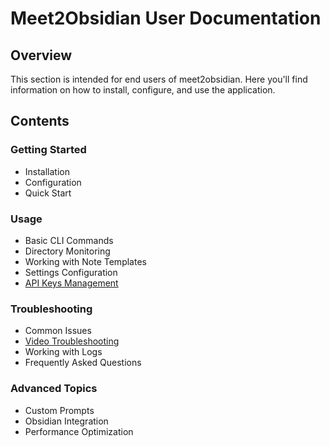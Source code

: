 # Meet2Obsidian User Documentation

## Overview

This section is intended for end users of meet2obsidian. Here you'll find information on how to install, configure, and use the application.

## Contents

### Getting Started
- Installation
- Configuration
- Quick Start

### Usage
- Basic CLI Commands
- Directory Monitoring
- Working with Note Templates
- Settings Configuration
- [API Keys Management](usage/api-keys-management.md)

### Troubleshooting
- Common Issues
- [Video Troubleshooting](troubleshooting/video-troubleshooting.md)
- Working with Logs
- Frequently Asked Questions

### Advanced Topics
- Custom Prompts
- Obsidian Integration
- Performance Optimization

